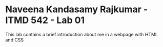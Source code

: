 # Naveena Kandasamy Rajkumar - ITMD 542 - Lab 01

  This lab contains a brief introduction about me in a webpage with HTML and CSS
